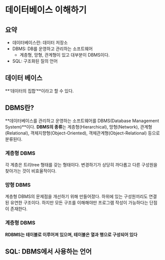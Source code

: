 # 데이터베이스 이해하기

## 요약 

- 데이터베이스란: 데이터 저장소
- DBMS: DB를 운영하고 관리하는 소프트웨어
  - 계층형, 망형, 관계형이 있고 대부분이 DBMS이다.
- SQL: 구조화된 질의 언어



## 데이터 베이스

**‘데이터의 집합’**이라고 할 수 있다. 



## DBMS란?

**데이터베이스를 관리하고 운영하는 소프트웨어를 DBMS(Database Management System)**이다. **DBMS의 종류**는 계층형(Hierarchical), 망형(Network), 관계형(Relational), 객체지향형(Object-Oriented), 객체관계형(Object-Relational) 등으로 분류된다. 

### 계층형 DBMS

각 계층은 트리tree 형태를 갖는 형태이다. 변경하기가 상당히 까다롭고 다른 구성원을 찾아가는 것이 비효율적이다. 

### 망형 DBMS

계층형 DBMS의 문제점을 개선하기 위해 만들어졌다. 하위에 있는 구성원끼리도 연결된 유연한 구조이다. 하지만 모든 구조를 이해해야만 프로그램 작성이 가능하다는 단점이 존재한다.

### 계층형 DBMS

**RDBMS는 테이블로 이루어져 있으며, 테이블은 열과 행으로 구성되어 있다**



## SQL: DBMS에서 사용하는 언어